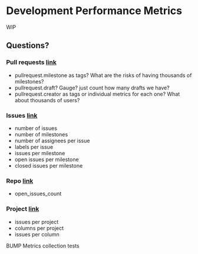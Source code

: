 # Development Performance Metrics

WIP

## Questions?

### Pull requests [link](https://docs.github.com/en/rest/reference/pulls)

- pullrequest.milestone as tags? What are the risks of having thousands of milestones?
- pullrequest.draft? Gauge? just count how many drafts we have?
- pullrequest.creator as tags or individual metrics for each one? What about thousands of users?

### Issues [link](https://docs.github.com/en/rest/reference/issues)

- number of issues
- number of milestones
- number of assignees per issue
- labels per issue
- issues per milestone
- open issues per milestone
- closed issues per milestone

### Repo [link](https://docs.github.com/en/rest/reference/repos)

- open_issues_count

### Project [link](https://docs.github.com/en/rest/reference/projects)

- issues per project
- columns per project
- issues per column

BUMP
Metrics collection tests